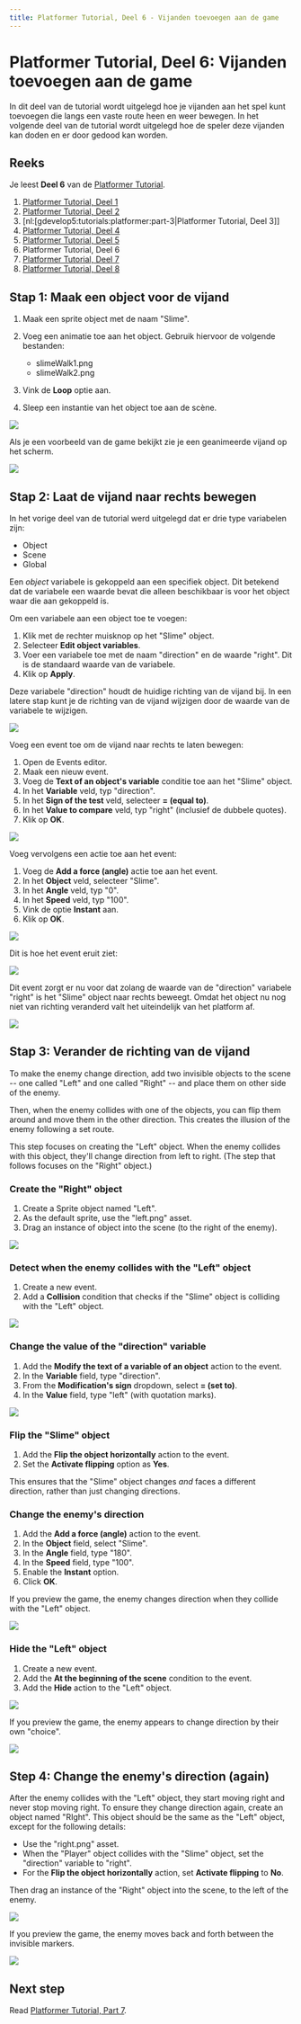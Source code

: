 ```yaml
---
title: Platformer Tutorial, Deel 6 - Vijanden toevoegen aan de game
---
```

# Platformer Tutorial, Deel 6: Vijanden toevoegen aan de game

In dit deel van de tutorial wordt uitgelegd hoe je vijanden aan het spel kunt toevoegen die langs een vaste route heen en weer bewegen. In het volgende deel van de tutorial wordt uitgelegd hoe de speler deze vijanden kan doden en er door gedood kan worden.

## Reeks

Je leest **Deel 6** van de [Platformer Tutorial](/gdevelop5/tutorials/platformer).

1. [Platformer Tutorial, Deel 1](/nl/gdevelop5/tutorials/platformer)
2. [Platformer Tutorial, Deel 2](/nl/gdevelop5/tutorials/platformer/part-2)
3. [nl:[gdevelop5:tutorials:platformer:part-3|Platformer Tutorial, Deel 3]]
4. [Platformer Tutorial, Deel 4](/nl/gdevelop5/tutorials/platformer/part-4)
5. [Platformer Tutorial, Deel 5](/nl/gdevelop5/tutorials/platformer/part-5)
6. Platformer Tutorial, Deel 6
7. [Platformer Tutorial, Deel 7](/gdevelop5/tutorials/platformer/part-7)
8. [Platformer Tutorial, Deel 8](/gdevelop5/tutorials/platformer/part-8)


## Stap 1: Maak een object voor de vijand

1. Maak een sprite object met de naam "Slime".
2. Voeg een animatie toe aan het object. Gebruik hiervoor de volgende bestanden:

   - slimeWalk1.png
   - slimeWalk2.png
3. Vink de **Loop** optie aan.
4. Sleep een instantie van het object toe aan de scène.

![](/gdevelop5/tutorials/platformer/06-01.jpg)

Als je een voorbeeld van de game bekijkt zie je een geanimeerde vijand op het scherm.

![](/gdevelop5/tutorials/platformer/06-02.gif)

## Stap 2: Laat de vijand naar rechts bewegen

In het vorige deel van de tutorial werd uitgelegd dat er drie type variabelen zijn:

- Object
- Scene
- Global

Een _object_ variabele is gekoppeld aan een specifiek object. Dit betekend dat de variabele een waarde bevat die alleen beschikbaar is voor het object waar die aan gekoppeld is.

Om een variabele aan een object toe te voegen:

1. Klik met de rechter muisknop op het "Slime" object.
2. Selecteer **Edit object variables**.
3. Voer een variabele toe met de naam "direction" en de waarde "right". Dit is de standaard waarde van de variabele.
4. Klik op **Apply**.

Deze variabele "direction" houdt de huidige richting van de vijand bij. In een latere stap kunt je de richting van de vijand wijzigen door de waarde van de variabele te wijzigen.

![](/gdevelop5/tutorials/platformer/06-03.jpg)

Voeg een event toe om de vijand naar rechts te laten bewegen:

1. Open de Events editor.
2. Maak een nieuw event.
3. Voeg de  **Text of an object's variable** conditie toe aan het "Slime" object.
4. In het **Variable** veld, typ "direction".
5. In het **Sign of the test** veld, selecteer **= (equal to)**.
6. In het **Value to compare** veld, typ "right" (inclusief de dubbele quotes).
7. Klik op **OK**.

![](/gdevelop5/tutorials/platformer/06-04.jpg)

Voeg vervolgens een actie toe aan het event:

1. Voeg de **Add a force (angle)** actie toe aan het event.
2. In het **Object** veld, selecteer "Slime".
3. In het **Angle** veld, typ "0".
4. In het **Speed** veld, typ "100".
5. Vink de optie **Instant** aan.
6. Klik op **OK**.

![](/gdevelop5/tutorials/platformer/06-05.jpg)

Dit is hoe het event eruit ziet:

![](/gdevelop5/tutorials/platformer/06-06.jpg)

Dit event zorgt er nu voor dat zolang de waarde van de "direction" variabele "right" is het "Slime" object naar rechts beweegt. Omdat het object nu nog niet van richting veranderd valt het uiteindelijk van het platform af.

![](/gdevelop5/tutorials/platformer/06-07.gif)

## Stap 3: Verander de richting van de vijand

To make the enemy change direction, add two invisible objects to the scene -- one called "Left" and one called "Right" -- and place them on other side of the enemy.

Then, when the enemy collides with one of the objects, you can flip them around and move them in the other direction. This creates the illusion of the enemy following a set route.

This step focuses on creating the "Left" object. When the enemy collides with this object, they'll change direction from left to right. (The step that follows focuses on the "Right" object.)

### Create the "Right" object

1. Create a Sprite object named "Left".
2. As the default sprite, use the "left.png" asset.
3. Drag an instance of object into the scene (to the right of the enemy).

![](/gdevelop5/tutorials/platformer/06-08.jpg)

### Detect when the enemy collides with the "Left" object

1. Create a new event.
2. Add a **Collision** condition that checks if the "Slime" object is colliding with the "Left" object.

![](/gdevelop5/tutorials/platformer/06-09.jpg)

### Change the value of the "direction" variable

1. Add the **Modify the text of a variable of an object** action to the event.
2. In the **Variable** field, type "direction".
3. From the **Modification's sign** dropdown, select **= (set to)**.
4. In the **Value** field, type "left" (with quotation marks).

![](/gdevelop5/tutorials/platformer/06-10.jpg)

### Flip the "Slime" object

1. Add the **Flip the object horizontally** action to the event.
2. Set the **Activate flipping** option as **Yes**.

This ensures that the "Slime" object changes *and* faces a different direction, rather than just changing directions.

### Change the enemy's direction

1. Add the **Add a force (angle)** action to the event.
2. In the **Object** field, select "Slime".
3. In the **Angle** field, type "180".
4. In the **Speed** field, type "100".
5. Enable the **Instant** option.
6. Click **OK**.

If you preview the game, the enemy changes direction when they collide with the "Left" object.

![](/gdevelop5/tutorials/platformer/06-12.gif)

### Hide the "Left" object

1. Create a new event.
2. Add the **At the beginning of the scene** condition to the event.
3. Add the **Hide** action to the "Left" object.

![](/gdevelop5/tutorials/platformer/06-11.jpg)

If you preview the game, the enemy appears to change direction by their own "choice".

![](/gdevelop5/tutorials/platformer/06-13.gif)

## Step 4: Change the enemy's direction (again)

After the enemy collides with the "Left" object, they start moving right and never stop moving right. To ensure they change direction again, create an object named "RIght". This object should be the same as the "Left" object, except for the following details:

- Use the "right.png" asset.
- When the "Player" object collides with the "Slime" object, set the "direction" variable to "right".
- For the **Flip the object horizontally** action, set **Activate flipping** to **No**.

Then drag an instance of the "Right" object into the scene, to the left of the enemy.

![](/gdevelop5/tutorials/platformer/06-14.jpg)

If you preview the game, the enemy moves back and forth between the invisible markers.

![](/gdevelop5/tutorials/platformer/06-15.gif)

## Next step

Read [Platformer Tutorial, Part 7](/gdevelop5/tutorials/platformer/part-7).